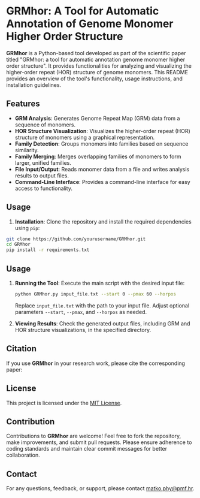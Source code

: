 # GRMhor: A Tool for Automatic Annotation of Genome Monomer Higher Order Structure

**GRMhor** is a Python-based tool developed as part of the scientific paper titled "GRMhor: a tool for automatic annotation genome monomer higher order structure". It provides functionalities for analyzing and visualizing the higher-order repeat (HOR) structure of genome monomers. This README provides an overview of the tool's functionality, usage instructions, and installation guidelines.

## Features

- **GRM Analysis**: Generates Genome Repeat Map (GRM) data from a sequence of monomers.
- **HOR Structure Visualization**: Visualizes the higher-order repeat (HOR) structure of monomers using a graphical representation.
- **Family Detection**: Groups monomers into families based on sequence similarity.
- **Family Merging**: Merges overlapping families of monomers to form larger, unified families.
- **File Input/Output**: Reads monomer data from a file and writes analysis results to output files.
- **Command-Line Interface**: Provides a command-line interface for easy access to functionality.

## Usage

1. **Installation**: Clone the repository and install the required dependencies using `pip`:

```bash
git clone https://github.com/yourusername/GRMhor.git
cd GRMhor
pip install -r requirements.txt
```

## Usage

1. **Running the Tool**: Execute the main script with the desired input file:

    ```bash
    python GRMhor.py input_file.txt --start 0 --pmax 60 --horpos
    ```

    Replace `input_file.txt` with the path to your input file. Adjust optional parameters `--start`, `--pmax`, and `--horpos` as needed.

2. **Viewing Results**: Check the generated output files, including GRM and HOR structure visualizations, in the specified directory.

## Citation

If you use **GRMhor** in your research work, please cite the corresponding paper:

## License

This project is licensed under the [MIT License](LICENSE.md).

## Contribution

Contributions to **GRMhor** are welcome! Feel free to fork the repository, make improvements, and submit pull requests. Please ensure adherence to coding standards and maintain clear commit messages for better collaboration.

## Contact

For any questions, feedback, or support, please contact [matko.phy@pmf.hr](mailto:matko.phy@pmf.hr).

